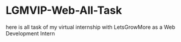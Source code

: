 # LGMVIP-Web-All-Task
here is all task of my virtual internship with LetsGrowMore as a Web Development Intern
